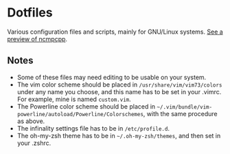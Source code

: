 # Dotfiles
Various configuration files and scripts, mainly for GNU/Linux systems. [See a preview of ncmpcpp](http://hdni.github.io/rice/assets/ncmpcpp.png).

## Notes
* Some of these files may need editing to be usable on your system.
* The vim color scheme should be placed in `/usr/share/vim/vim73/colors` under any name you choose, and this name has to be set in your .vimrc. For example, mine is named `custom.vim`.
* The Powerline color scheme should be placed in `~/.vim/bundle/vim-powerline/autoload/Powerline/Colorschemes`, with the same procedure as above.
* The infinality settings file has to be in `/etc/profile.d`.
* The oh-my-zsh theme has to be in `~/.oh-my-zsh/themes`, and then set in your .zshrc.
